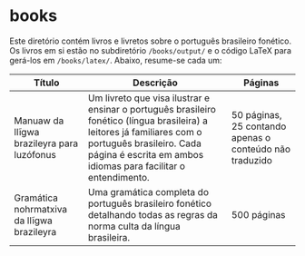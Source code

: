 # books
Este diretório contém livros e livretos sobre o português brasileiro fonético. Os livros em si estão no subdiretório `/books/output/` e o código LaTeX para gerá-los em `/books/latex/`. Abaixo, resume-se cada um:

|Título|Descrição|Páginas|
|------|---------|-------|
|$\text{Manuaw da llĩgwa brazileyra para luzófonus}$|Um livreto que visa ilustrar e ensinar o português brasileiro fonético (língua brasileira) a leitores já familiares com o português brasileiro. Cada página é escrita em ambos idiomas para facilitar o entendimento.|50 páginas, 25 contando apenas o conteúdo não traduzido|
|$\text{Gramática nohrmatxiva da llĩgwa brazileyra}$|Uma gramática completa do português brasileiro fonético detalhando todas as regras da norma culta da língua brasileira.|500 páginas|
